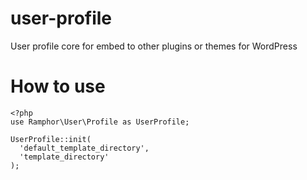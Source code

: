 # user-profile
User profile core for embed to other plugins or themes for WordPress


# How to use

```
<?php
use Ramphor\User\Profile as UserProfile;

UserProfile::init(
  'default_template_directory',
  'template_directory'
);
```
